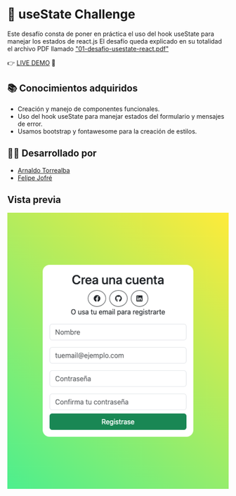 # 🚀 useState Challenge

Este desafío consta de poner en práctica el uso del hook useState para manejar los estados de react.js El desafío queda explicado en su totalidad el archivo PDF llamado ["01-desafio-usestate-react.pdf"](https://github.com/arnaldotorrealba/DesafioLatam-18/blob/main/01-desafio-usestate-react.pdf?raw=true)

👉 [LIVE DEMO](https://arnaldotorrealba.github.io/DesafioLatam-18/) 📝

## 📚 Conocimientos adquiridos

-   Creación y manejo de componentes funcionales.
-   Uso del hook useState para manejar estados del formulario y mensajes de error.
-   Usamos bootstrap y fontawesome para la creación de estilos.

## 👨‍💻 Desarrollado por

-   [Arnaldo Torrealba](https://github.com/arnaldotorrealba)
-   [Felipe Jofré](https://github.com/felipejoq)

## Vista previa

![Vista previa](https://github.com/arnaldotorrealba/DesafioLatam-18/blob/main/preview.png?raw=true)

